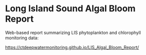 # Long Island Sound Algal Bloom Report

Web-based report summarizing LIS phytoplankton and chlorophyll monitoring data:

https://ctdeepwatermonitoring.github.io/LIS_Algal_Bloom_Report/



